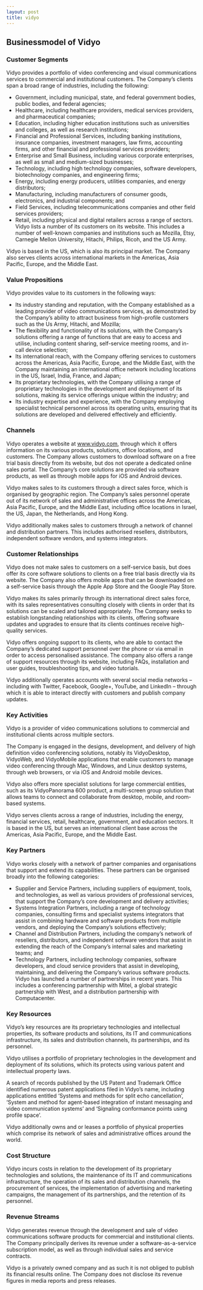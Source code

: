 ```yaml
---
layout: post
title: vidyo
---
```


Businessmodel of Vidyo
-----------------------

### Customer Segments

Vidyo provides a portfolio of video conferencing and visual communications services to commercial and institutional customers. The Company’s clients span a broad range of industries, including the following:

 * Government, including municipal, state, and federal government bodies, public bodies, and federal agencies;
* Healthcare, including healthcare providers, medical services providers, and pharmaceutical companies;
* Education, including higher education institutions such as universities and colleges, as well as research institutions;
* Financial and Professional Services, including banking institutions, insurance companies, investment managers, law firms, accounting firms, and other financial and professional services providers;
* Enterprise and Small Business, including various corporate enterprises, as well as small and medium-sized businesses;
* Technology, including high technology companies, software developers, biotechnology companies, and engineering firms;
* Energy, including energy producers, utilities companies, and energy distributors;
* Manufacturing, including manufacturers of consumer goods, electronics, and industrial components; and
* Field Services, including telecommunications companies and other field services providers;
* Retail, including physical and digital retailers across a range of sectors.
 Vidyo lists a number of its customers on its website. This includes a number of well-known companies and institutions such as Mozilla, Etsy, Carnegie Mellon University, Hitachi, Philips, Ricoh, and the US Army.

Vidyo is based in the US, which is also its principal market. The Company also serves clients across international markets in the Americas, Asia Pacific, Europe, and the Middle East.

### Value Propositions

Vidyo provides value to its customers in the following ways:

 * Its industry standing and reputation, with the Company established as a leading provider of video communications services, as demonstrated by the Company’s ability to attract business from high-profile customers such as the Us Army, Hitachi, and Mozilla;
* The flexibility and functionality of its solutions, with the Company’s solutions offering a range of functions that are easy to access and utilise, including content sharing, self-service meeting rooms, and in-call device selection;
* Its international reach, with the Company offering services to customers across the Americas, Asia Pacific, Europe, and the Middle East, with the Company maintaining an international office network including locations in the US, Israel, India, France, and Japan;
* Its proprietary technologies, with the Company utilising a range of proprietary technologies in the development and deployment of its solutions, making its service offerings unique within the industry; and
* Its industry expertise and experience, with the Company employing specialist technical personnel across its operating units, ensuring that its solutions are developed and delivered effectively and efficiently.
 ### Channels

Vidyo operates a website at www.vidyo.com, through which it offers information on its various products, solutions, office locations, and customers. The Company allows customers to download software on a free trial basis directly from its website, but dos not operate a dedicated online sales portal. The Company’s core solutions are provided via software products, as well as through mobile apps for iOS and Android devices.

Vidyo makes sales to its customers through a direct sales force, which is organised by geographic region. The Company’s sales personnel operate out of its network of sales and administrative offices across the Americas, Asia Pacific, Europe, and the Middle East, including office locations in Israel, the US, Japan, the Netherlands, and Hong Kong.

Vidyo additionally makes sales to customers through a network of channel and distribution partners. This includes authorised resellers, distributors, independent software vendors, and systems integrators.

### Customer Relationships

Vidyo does not make sales to customers on a self-service basis, but does offer its core software solutions to clients on a free trial basis directly via its website. The Company also offers mobile apps that can be downloaded on a self-service basis through the Apple App Store and the Google Play Store.

Vidyo makes its sales primarily through its international direct sales force, with its sales representatives consulting closely with clients in order that its solutions can be scaled and tailored appropriately. The Company seeks to establish longstanding relationships with its clients, offering software updates and upgrades to ensure that its clients continues receive high-quality services.

Vidyo offers ongoing support to its clients, who are able to contact the Company’s dedicated support personnel over the phone or via email in order to access personalised assistance. The company also offers a range of support resources through its website, including FAQs, installation and user guides, troubleshooting tips, and video tutorials.

Vidyo additionally operates accounts with several social media networks – including with Twitter, Facebook, Google+, YouTube, and LinkedIn – through which it is able to interact directly with customers and publish company updates.

### Key Activities

Vidyo is a provider of video communications solutions to commercial and institutional clients across multiple sectors.

The Company is engaged in the designs, development, and delivery of high definition video conferencing solutions, notably its VidyoDesktop, VidyoWeb, and VidyoMobile applications that enable customers to manage video conferencing through Mac, Windows, and Linux desktop systems, through web browsers, or via iOS and Android mobile devices.

Vidyo also offers more specialist solutions for large commercial entities, such as its VidyoPanorama 600 product, a multi-screen group solution that allows teams to connect and collaborate from desktop, mobile, and room-based systems.

Vidyo serves clients across a range of industries, including the energy, financial services, retail, healthcare, government, and education sectors. It is based in the US, but serves an international client base across the Americas, Asia Pacific, Europe, and the Middle East.

### Key Partners

Vidyo works closely with a network of partner companies and organisations that support and extend its capabilities. These partners can be organised broadly into the following categories:

 * Supplier and Service Partners, including suppliers of equipment, tools, and technologies, as well as various providers of professional services, that support the Company’s core development and delivery activities;
* Systems Integration Partners, including a range of technology companies, consulting firms and specialist systems integrators that assist in combining hardware and software products from multiple vendors, and deploying the Company’s solutions effectively;
* Channel and Distribution Partners, including the company’s network of resellers, distributors, and independent software vendors that assist in extending the reach of the Company’s internal sales and marketing teams; and
* Technology Partners, including technology companies, software developers, and cloud service providers that assist in developing, maintaining, and delivering the Company’s various software products.
 Vidyo has launched a number of partnerships in recent years. This includes a conferencing partnership with Mitel, a global strategic partnership with West, and a distribution partnership with Computacenter.

### Key Resources

Vidyo’s key resources are its proprietary technologies and intellectual properties, its software products and solutions, its IT and communications infrastructure, its sales and distribution channels, its partnerships, and its personnel.

Vidyo utilises a portfolio of proprietary technologies in the development and deployment of its solutions, which its protects using various patent and intellectual property laws.

A search of records published by the US Patent and Trademark Office identified numerous patent applications filed in Vidyo’s name, including applications entitled ‘Systems and methods for split echo cancellation’, ‘System and method for agent-based integration of instant messaging and video communication systems’ and ‘Signaling conformance points using profile space’.

Vidyo additionally owns and or leases a portfolio of physical properties which comprise its network of sales and administrative offices around the world.

### Cost Structure

Vidyo incurs costs in relation to the development of its proprietary technologies and solutions, the maintenance of its IT and communications infrastructure, the operation of its sales and distribution channels, the procurement of services, the implementation of advertising and marketing campaigns, the management of its partnerships, and the retention of its personnel.

### Revenue Streams

Vidyo generates revenue through the development and sale of video communications software products for commercial and institutional clients. The Company principally derives its revenue under a software-as-a-service subscription model, as well as through individual sales and service contracts.

Vidyo is a privately owned company and as such it is not obliged to publish its financial results online. The Company does not disclose its revenue figures in media reports and press releases.
